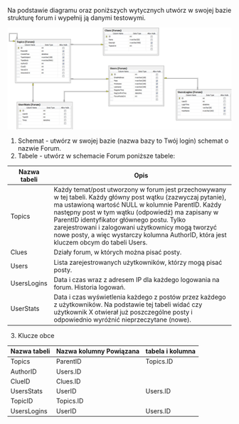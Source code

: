 Na podstawie diagramu oraz poniższych wytycznych utwórz w swojej bazie strukturę forum i wypełnij ją danymi testowymi.

[![](sql2_forum.jpg)](sql2_forum.jpg)

1. Schemat - utwórz w swojej bazie (nazwa bazy to Twój login) schemat o nazwie Forum.
2. Tabele - utwórz w schemacie Forum poniższe tabele:

Nazwa tabeli | Opis 
-------------|-------------------------------------
Topics  | Każdy temat/post utworzony w forum jest przechowywany w tej tabeli. Każdy główny post wątku (zazwyczaj pytanie), ma ustawioną wartość NULL w kolumnie ParentID. Każdy następny post w tym wątku (odpowiedź) ma zapisany w ParentID identyfikator głównego postu. Tylko zarejestrowani i zalogowani użytkownicy mogą tworzyć nowe posty, a więc wystarczy kolumna AuthorID, która jest kluczem obcym do tabeli Users.|
Clues | Działy forum, w których można pisać posty.|
Users | Lista zarejestrowanych użytkowników, którzy mogą pisać posty.
UsersLogins | Data i czas wraz z adresem IP dla każdego logowania na forum. Historia logowań.
UserStats | Data i czas wyświetlenia każdego z postów przez każdego z użytkowników. Na podstawie tej tabeli widać czy użytkownik X otwierał już poszczególne posty i odpowiednio wyróżnić nieprzeczytane (nowe).

3. Klucze obce

Nazwa tabeli | Nazwa kolumny Powiązana  | tabela i kolumna
-------------|--------------------------|------------------
Topics | ParentID | Topics.ID
| AuthorID | Users.ID
| ClueID | Clues.ID
UsersStats | UserID | Users.ID
| TopicID | Topics.ID
UsersLogins | UserID  | Users.ID